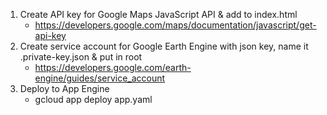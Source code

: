 1. Create API key for Google Maps JavaScript API & add to index.html
      * https://developers.google.com/maps/documentation/javascript/get-api-key
2. Create service account for Google Earth Engine with json key, name it .private-key.json & put in root
      * https://developers.google.com/earth-engine/guides/service_account
3. Deploy to App Engine
      * gcloud app deploy app.yaml
